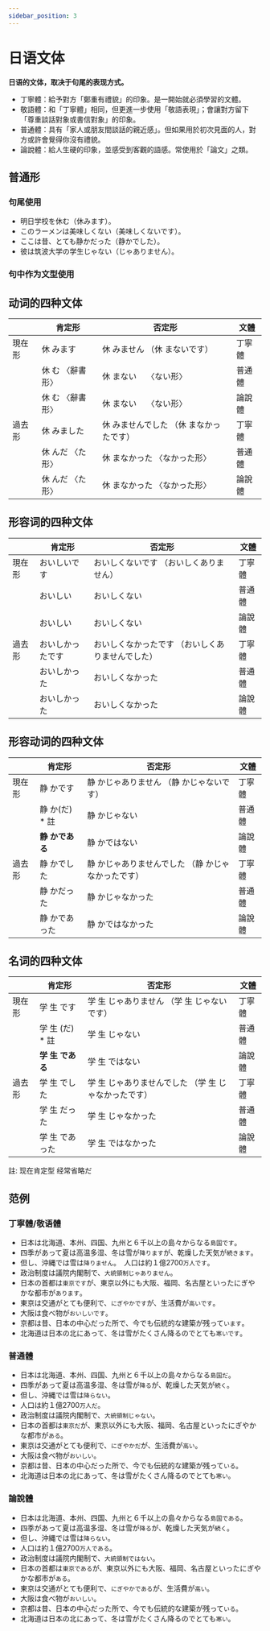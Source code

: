 ```yaml
---
sidebar_position: 3
---
```


# 日语文体

**日语的文体，取决于句尾的表现方式。**

- 丁寧體：給予對方「鄭重有禮貌」的印象。是一開始就必須學習的文體。
- 敬語體：和「丁寧體」相同，但更進一步使用「敬語表現」；會讓對方留下「尊重談話對象或書信對象」的印象。
- 普通體：具有「家人或朋友間談話的親近感」。但如果用於初次見面的人，對方或許會覺得你沒有禮貌。
- 論說體：給人生硬的印象，並感受到客觀的語感。常使用於「論文」之類。

## 普通形

### 句尾使用

- 明日学校を休む（休みます）。
- このラーメンは美味しくない（美味しくないです）。
- ここは昔、とても静かだった（静かでした）。
- 彼は筑波大学の学生じゃない（じゃありません）。

### 句中作为文型使用

## 动词的四种文体

|     |   肯定形  |   否定形  |   文體  |
|---|---|---|---|
|   現在形  |   休      みます  |   休      みません   （休      まないです）  |   丁寧體  |
|     |   休      む 〈辭書形〉  |   休      まない　 〈ない形〉  |   普通體  |
|     |   休      む 〈辭書形〉  |   休      まない　 〈ない形〉  |   論說體  |
|   過去形  |   休      みました  |   休      みませんでした   （休      まなかったです）  |   丁寧體  |
|     |   休      んだ 〈た形〉  |   休      まなかった 〈なかった形〉  |   普通體  |
|     |   休      んだ 〈た形〉  |   休      まなかった 〈なかった形〉  |   論說體  |

## 形容词的四种文体

|     |   肯定形  |   否定形  |   文體  |
|---|---|---|---|
|   現在形  |   おいしいです  |   おいしくないです   （おいしくありません）  |   丁寧體  |
|     |   おいしい  |   おいしくない  |   普通體  |
|     |   おいしい  |   おいしくない  |   論說體  |
|   過去形  |   おいしかったです  |   おいしくなかったです   （おいしくありませんでした）  |   丁寧體  |
|     |   おいしかった  |   おいしくなかった  |   普通體  |
|     |   おいしかった  |   おいしくなかった  |   論說體  |

## 形容动词的四种文体

|     |   肯定形  |   否定形  |   文體  |
|---|---|---|---|
|   現在形  |   静      かです  |   静      かじゃありません   （静      かじゃないです）  |   丁寧體  |
|     |   静      か(だ) * 註  |   静      かじゃない  |   普通體  |
|     |   **静      かである**  |   静      かではない  |   論說體  |
|   過去形  |   静      かでした  |   静      かじゃありませんでした   （静      かじゃなかったです）  |   丁寧體  |
|     |   静      かだった  |   静      かじゃなかった  |   普通體  |
|     |   静      かであった  |   静      かではなかった  |   論說體  |

## 名词的四种文体
|     |   肯定形  |   否定形  |   文體  |
|---|---|---|---|
|   現在形  |   学      生      です  |   学      生      じゃありません   （学      生      じゃないです）  |   丁寧體  |
|     |   学      生      (だ) * 註  |   学      生      じゃない  |   普通體  |
|     |   **学      生      である**  |   学      生      ではない  |   論說體  |
|   過去形  |   学      生      でした  |   学      生      じゃありませんでした   （学      生      じゃなかったです）  |   丁寧體  |
|     |   学      生      だった  |   学      生      じゃなかった  |   普通體  |
|     |   学      生      であった  |   学      生      ではなかった  |   論說體  |

註: 现在肯定型 经常省略だ

## 范例

### 丁寧體/敬语體
- 日本は北海道、本州、四国、九州と６千以上の島々からなる`島国です`。　　
- 四季があって夏は高温多湿、冬は雪が`降ります`が、乾燥した天気が`続きます`。　
- 但し、沖縄では雪は`降りません`。　人口は約１億2700`万人です`。　　
- 政治制度は議院内閣制で、`大統領制じゃありません`。　
- 日本の首都は`東京です`が、東京以外にも大阪、福岡、名古屋といったにぎやかな都市が`あります`。　
- 東京は交通がとても便利で、`にぎやかです`が、生活費が`高いです`。　
- 大阪は食べ物が`おいしいです`。　
- 京都は昔、日本の中心だった所で、今でも伝統的な建築が残って`います`。 　
- 北海道は日本の北にあって、冬は雪がたくさん降るのでとても`寒いです`。

### 普通體
- 日本は北海道、本州、四国、九州と６千以上の島々からなる`島国だ`。　　　
- 四季があって夏は高温多湿、冬は雪が`降る`が、乾燥した天気が`続く`。　　　　　
- 但し、沖縄では雪は`降らない`。　　
- 人口は約１億2700`万人だ`。　　　
- 政治制度は議院内閣制で、`大統領制じゃない`。　　　　
- 日本の首都は`東京だ`が、東京以外にも大阪、福岡、名古屋といったにぎやかな都市が`ある`。　　　　
- 東京は交通がとても便利で、`にぎやかだ`が、生活費が`高い`。　　　　
- 大阪は食べ物が`おいしい`。　　　
- 京都は昔、日本の中心だった所で、今でも伝統的な建築が残って`いる`。　　
- 北海道は日本の北にあって、冬は雪がたくさん降るのでとても`寒い`。

### 論說體
- 日本は北海道、本州、四国、九州と６千以上の島々からなる`島国である`。　
- 四季があって夏は高温多湿、冬は雪が`降る`が、乾燥した天気が`続く`。　　　　　
- 但し、沖縄では雪は`降らない`。　　
- 人口は約１億2700`万人である`。　
- 政治制度は議院内閣制で、`大統領制ではない`。　　　　
- 日本の首都は`東京である`が、東京以外にも大阪、福岡、名古屋といったにぎやかな都市が`ある`。　　
- 東京は交通がとても便利で、`にぎやかである`が、生活費が`高い`。　　
- 大阪は食べ物が`おいしい`。　　　
- 京都は昔、日本の中心だった所で、今でも伝統的な建築が残って`いる`。　　
- 北海道は日本の北にあって、冬は雪がたくさん降るのでとても`寒い`。